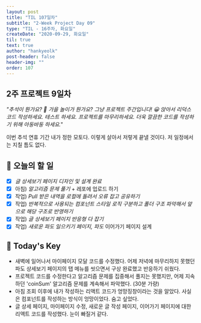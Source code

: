 ```yaml
---
layout: post
title: "TIL 107일차"
subtitle: "2-Week Project Day 09"
type: "TIL - 16주차, 화요일"
createDate: "2020-09-29, 화요일"
til: true
text: true
author: "hankyeolk"
post-header: false
header-img: ""
order: 107
---
```


## 2주 프로젝트 9일차

_"추석이 뭔가요? 🍁 가을 놀이가 뭔가요? 그냥 프로젝트 주간입니다! 😀 앉아서 리덕스 코드 작성하세요. 테스트 하세요. 프로젝트를 마무리하세요. 더욱 깔끔한 코드를 작성하기 위해 아둥바둥 하세요."_ <br>

이번 추석 연휴 기간 내가 정한 모토다. 이렇게 살아서 저렇게 끝낼 것이다. 저 일정에서는 지칠 틈도 없다. <br>

## 📅 오늘의 할 일

- [x] _글 상세보기 페이지 디자인 및 설계 완료_ <br>
- [x] 아침) _알고리즘 문제 풀기_ + 레포에 업로드 하기 <br>
- [x] 작업) _Pull 받은 내역을 로컬에 돌려서 오류 잡고 공유하기_ <br>
- [x] 작업) _반복적으로 사용되는 컴포넌트 스타일 로직 구분하고 폴더 구조 파악해서 앞으로 해당 구조로 반영하기_ <br>
- [x] 작업) _글 상세보기 페이지 반응형 다 잡기_ <br>
- [x] 작업) _새로운 파도 일으키기 페이지, 파도_ 이어가기 페이지 설계 <br>

## 🦄 Today's Key

- 새벽에 일어나서 마이페이지 모달 코드를 수정했다. 어제 저녁에 마무리하지 못했던 파도 상세보기 페이지의 탭 메뉴를 씻으면서 구상 완료했고 반응하기 쉬웠다.
- 프로젝트 코드를 수정한다고 알고리즘 문제를 집중해서 풀지는 못했지만, 어제 지속하던 'coinSum' 알고리즘 문제를 계속해서 파악했다. (30분 가량)
- 아침 조회 이후에 내가 작성하는 리액트 코드가 엉망징창이라는 것을 알았다. 사실은 컴포넌트를 작성하는 방식이 엉망이었다. 숨고 싶었다.
- 글 상세 페이지, 마이페이지 수정, 새로운 글 작성 페이지, 이어가기 페이지에 대한 리액트 코드를 작성했다. 눈이 빠질거 같다.
